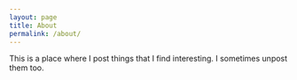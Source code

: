 ```yaml
---
layout: page
title: About
permalink: /about/
---
```


This is a place where I post things that I find interesting. I sometimes unpost them too.